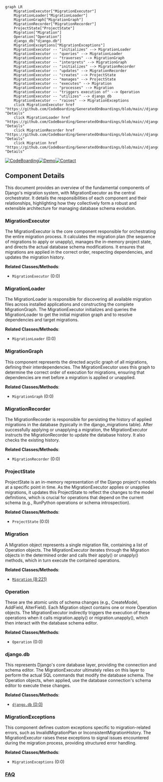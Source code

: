 ```mermaid
graph LR
    MigrationExecutor["MigrationExecutor"]
    MigrationLoader["MigrationLoader"]
    MigrationGraph["MigrationGraph"]
    MigrationRecorder["MigrationRecorder"]
    ProjectState["ProjectState"]
    Migration["Migration"]
    Operation["Operation"]
    django_db["django.db"]
    MigrationExceptions["MigrationExceptions"]
    MigrationExecutor -- "initializes" --> MigrationLoader
    MigrationExecutor -- "queries" --> MigrationLoader
    MigrationExecutor -- "traverses" --> MigrationGraph
    MigrationExecutor -- "interprets" --> MigrationGraph
    MigrationExecutor -- "initializes" --> MigrationRecorder
    MigrationExecutor -- "updates" --> MigrationRecorder
    MigrationExecutor -- "creates" --> ProjectState
    MigrationExecutor -- "manages" --> ProjectState
    MigrationExecutor -- "executes" --> Migration
    MigrationExecutor -- "processes" --> Migration
    MigrationExecutor -- "triggers execution of" --> Operation
    MigrationExecutor -- "utilizes" --> django_db
    MigrationExecutor -- "raises" --> MigrationExceptions
    click MigrationExecutor href "https://github.com/CodeBoarding/GeneratedOnBoardings/blob/main//django/MigrationExecutor.md" "Details"
    click MigrationLoader href "https://github.com/CodeBoarding/GeneratedOnBoardings/blob/main//django/MigrationLoader.md" "Details"
    click MigrationRecorder href "https://github.com/CodeBoarding/GeneratedOnBoardings/blob/main//django/MigrationRecorder.md" "Details"
    click Migration href "https://github.com/CodeBoarding/GeneratedOnBoardings/blob/main//django/Migration.md" "Details"
```
[![CodeBoarding](https://img.shields.io/badge/Generated%20by-CodeBoarding-9cf?style=flat-square)](https://github.com/CodeBoarding/GeneratedOnBoardings)[![Demo](https://img.shields.io/badge/Try%20our-Demo-blue?style=flat-square)](https://www.codeboarding.org/demo)[![Contact](https://img.shields.io/badge/Contact%20us%20-%20contact@codeboarding.org-lightgrey?style=flat-square)](mailto:contact@codeboarding.org)

## Component Details

This document provides an overview of the fundamental components of Django's migration system, with MigrationExecutor as the central orchestrator. It details the responsibilities of each component and their relationships, highlighting how they collectively form a robust and extensible architecture for managing database schema evolution.

### MigrationExecutor
The MigrationExecutor is the core component responsible for orchestrating the entire migration process. It calculates the migration plan (the sequence of migrations to apply or unapply), manages the in-memory project state, and directs the actual database schema modifications. It ensures that migrations are applied in the correct order, respecting dependencies, and updates the migration history.


**Related Classes/Methods**:

- `MigrationExecutor` (0:0)


### MigrationLoader
The MigrationLoader is responsible for discovering all available migration files across installed applications and constructing the complete MigrationGraph. The MigrationExecutor initializes and queries the MigrationLoader to get the initial migration graph and to resolve dependencies and target migrations.


**Related Classes/Methods**:

- `MigrationLoader` (0:0)


### MigrationGraph
This component represents the directed acyclic graph of all migrations, defining their interdependencies. The MigrationExecutor uses this graph to determine the correct order of execution for migrations, ensuring that dependencies are met before a migration is applied or unapplied.


**Related Classes/Methods**:

- `MigrationGraph` (0:0)


### MigrationRecorder
The MigrationRecorder is responsible for persisting the history of applied migrations in the database (typically in the django_migrations table). After successfully applying or unapplying a migration, the MigrationExecutor instructs the MigrationRecorder to update the database history. It also checks the existing history.


**Related Classes/Methods**:

- `MigrationRecorder` (0:0)


### ProjectState
ProjectState is an in-memory representation of the Django project's models at a specific point in time. As the MigrationExecutor applies or unapplies migrations, it updates this ProjectState to reflect the changes to the model definitions, which is crucial for operations that depend on the current schema (e.g., RunPython operations or schema introspection).


**Related Classes/Methods**:

- `ProjectState` (0:0)


### Migration
A Migration object represents a single migration file, containing a list of Operation objects. The MigrationExecutor iterates through the Migration objects in the determined order and calls their apply() or unapply() methods, which in turn execute the contained operations.


**Related Classes/Methods**:

- <a href="https://github.com/django/django/blob/master/django/db/migrations/migration.py#L8-L221" target="_blank" rel="noopener noreferrer">`Migration` (8:221)</a>


### Operation
These are the atomic units of schema changes (e.g., CreateModel, AddField, AlterField). Each Migration object contains one or more Operation objects. The MigrationExecutor indirectly triggers the execution of these operations when it calls migration.apply() or migration.unapply(), which then interact with the database schema editor.


**Related Classes/Methods**:

- `Operation` (0:0)


### django.db
This represents Django's core database layer, providing the connection and schema editor. The MigrationExecutor ultimately relies on this layer to perform the actual SQL commands that modify the database schema. The Operation objects, when applied, use the database connection's schema editor to execute these changes.


**Related Classes/Methods**:

- <a href="https://github.com/django/django/blob/master/django/template/backends/django.py#L0-L0" target="_blank" rel="noopener noreferrer">`django.db` (0:0)</a>


### MigrationExceptions
This component defines custom exceptions specific to migration-related errors, such as InvalidMigrationPlan or InconsistentMigrationHistory. The MigrationExecutor raises these exceptions to signal issues encountered during the migration process, providing structured error handling.


**Related Classes/Methods**:

- `MigrationExceptions` (0:0)




### [FAQ](https://github.com/CodeBoarding/GeneratedOnBoardings/tree/main?tab=readme-ov-file#faq)